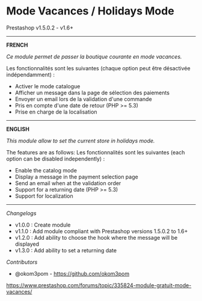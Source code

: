 Mode Vacances / Holidays Mode
============

Prestashop v1.5.0.2 - v1.6+

---

**FRENCH**

*Ce module permet de passer la boutique courante en mode vacances.*

Les fonctionnalités sont les suivantes (chaque option peut être désactivée indépendamment) :

* Activer le mode catalogue
* Afficher un message dans la page de sélection des paiements
* Envoyer un email lors de la validation d'une commande
* Pris en compte d'une date de retour (PHP >= 5.3)
* Prise en charge de la localisation

---
**ENGLISH**

*This module allow to set the current store in holidays mode.*

The features are as follows: Les fonctionnalités sont les suivantes (each option can be disabled independently) :

* Enable the catalog mode
* Display a message in the payment selection page 
* Send an email when at the validation order
* Support for a returning date (PHP >= 5.3)
* Support for localization 

---

*Changelogs*

* v1.0.0 : Create module
* v1.1.0 : Add module compliant with Prestashop versions 1.5.0.2 to 1.6+
* v1.2.0 : Add ability to choose the hook where the message will be displayed
* v1.3.0 : Add ability to set a returning date

*Contributors*

* @okom3pom - https://github.com/okom3pom

https://www.prestashop.com/forums/topic/335824-module-gratuit-mode-vacances/